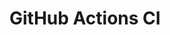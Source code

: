 # GitHub Actions CI







































































































































































































































































































































































































































































































































































































































































































































































































































































































































































































































































































































































































































































































































































































































































































































































































































































































































































































































































































































































































































































































































































































































































































































































































































































































































































































































































































































































































































































































































































































































































































































































































































































































